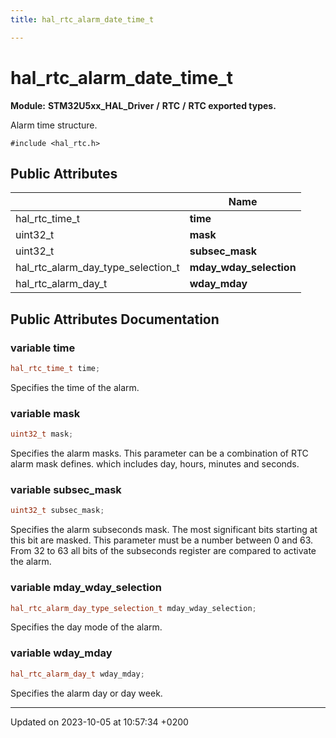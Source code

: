 ```yaml
---
title: hal_rtc_alarm_date_time_t

---
```


# hal_rtc_alarm_date_time_t

**Module:** **STM32U5xx_HAL_Driver** **/** **RTC** **/** **RTC exported types.**



Alarm time structure. 


`#include <hal_rtc.h>`

## Public Attributes

|                | Name           |
| -------------- | -------------- |
| hal_rtc_time_t | **time**  |
| uint32_t | **mask**  |
| uint32_t | **subsec_mask**  |
| hal_rtc_alarm_day_type_selection_t | **mday_wday_selection**  |
| hal_rtc_alarm_day_t | **wday_mday**  |

## Public Attributes Documentation

### variable time

```cpp
hal_rtc_time_t time;
```


Specifies the time of the alarm. 


### variable mask

```cpp
uint32_t mask;
```


Specifies the alarm masks. This parameter can be a combination of RTC alarm mask defines. which includes day, hours, minutes and seconds. 


### variable subsec_mask

```cpp
uint32_t subsec_mask;
```


Specifies the alarm subseconds mask. The most significant bits starting at this bit are masked. This parameter must be a number between 0 and 63. From 32 to 63 all bits of the subseconds register are compared to activate the alarm. 


### variable mday_wday_selection

```cpp
hal_rtc_alarm_day_type_selection_t mday_wday_selection;
```


Specifies the day mode of the alarm. 


### variable wday_mday

```cpp
hal_rtc_alarm_day_t wday_mday;
```


Specifies the alarm day or day week. 


-------------------------------

Updated on 2023-10-05 at 10:57:34 +0200